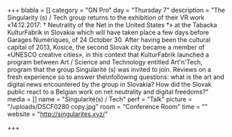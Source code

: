 +++
blabla = []
category = "GN Pro"
day = "Thursday 7"
description = "The Singularity (s) / Tech group returns to the exhibition of their VR work «14.12.2017: † Neutrality of the Net in the United States †» at the Tabacka KulturFabrik in Slovakia which will have taken place a few days before Garages Numériques, of 24 October 30. After having been the cultural capital of 2013, Kosice, the second Slovak city became a member of «UNESCO creative cities», in this context that KulturFabrik launched a program between Art / Science and Technology entitled Art'n'Tech, program that the group Singularité (s) was invited to join. Reviews on a fresh experience so to answer the\nfollowing questions: what is the art and digital news encountered by the group in Slovakia? How did the Slovak public react to a Belgian work on net neutrality and digital freedoms?"
media = []
name = "Singularité(s) / Tech"
perf = "Talk"
picture = "/uploads/DSCF0280 copy.jpg"
room = "Conference Room"
time = ""
website = "http://singularites.xyz/"

+++
